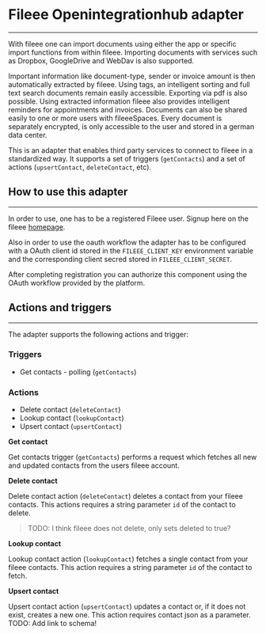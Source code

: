 # Fileee Openintegrationhub adapter
---

With fileee one can import documents using either the app or specific import functions from within fileee.
Importing documents with services such as Dropbox, GoogleDrive and WebDav is also supported.

Important information like document-type, sender or invoice amount is then automatically extracted by fileee.
Using tags, an intelligent sorting and full text search documents remain easily accessible. Exporting via pdf is also possible.
Using extracted information fileee also provides intelligent reminders for appointments and invoices.
Documents can also be shared easily to one or more users with fileeeSpaces.
Every document is separately encrypted, is only accessible to the user and stored in a german data center.

This is an adapter that enables third party services to connect to fileee in a standardized way.
It supports a set of triggers (`getContacts`) and a set of actions (`upsertContact`, `deleteContact`, etc).

## How to use this adapter
---

In order to use, one has to be a registered Fileee user. Signup here on the fileee [homepage](https://my.fileee.com/signup/). 

Also in order to use the oauth workflow the adapter has to be configured with a OAuth client id stored in the `FILEEE_CLIENT_KEY` environment variable and the corresponding client secred stored in `FILEEE_CLIENT_SECRET`.

After completing registration you can authorize this component using the OAuth workflow provided by the platform.

## Actions and triggers
---

The adapter supports the following actions and trigger:

### Triggers

- Get contacts - polling (`getContacts`)

### Actions

- Delete contact (`deleteContact`)
- Lookup contact (`lookupContact`)
- Upsert contact (`upsertContact`)


**Get contact**

Get contacts trigger (`getContacts`) performs a request which fetches all new and updated contacts from the users fileee account.

**Delete contact**

Delete contact action (`deleteContact`) deletes a contact from your fileee contacts. This actions requires a string parameter `id` of the contact to delete.

> TODO: I think fileee does not delete, only sets deleted to true?

**Lookup contact**

Lookup contact action (`lookupContact`) fetches a single contact from your fileee contacts. This action requires a string parameter `id` of the contact to fetch.

**Upsert contact**

Upsert contact action (`upsertContact`) updates a contact or, if it does not exist, creates a new one. This action requires contact json as a parameter.
TODO: Add link to schema!

